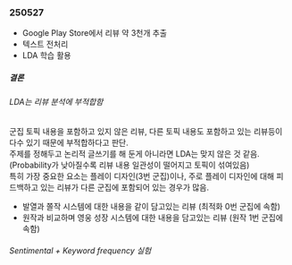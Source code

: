 ### 250527
- Google Play Store에서 리뷰 약 3천개 추출
- 텍스트 전처리
- LDA 학습 활용

##### 결론
###### LDA는 리뷰 분석에 부적합함
군집 토픽 내용을 포함하고 있지 않은 리뷰, 다른 토픽 내용도 포함하고 있는 리뷰등이 다수 있기 때문에 부적합하다고 판단.<br/>
주제를 정해두고 논리적 글쓰기를 해 둔게 아니라면 LDA는 맞지 않은 것 같음.<br/>
(Probability가 낮아질수록 리뷰 내용 일관성이 떨어지고 토픽이 섞여있음)<br/>
특히 가장 중요한 요소는 플레이 디자인(3번 군집)이나, 주로 플레이 디자인에 대해 피드백하고 있는 리뷰가 다른 군집에 포함되어 있는 경우가 많음.<br/>
- 발열과 쫄작 시스템에 대한 내용을 같이 담고있는 리뷰 (최적화 0번 군집에 속함)
- 원작과 비교하며 영웅 성장 시스템에 대한 내용을 담고있는 리뷰 (원작 1번 군집에 속함)
###### Sentimental + Keyword frequency 실험